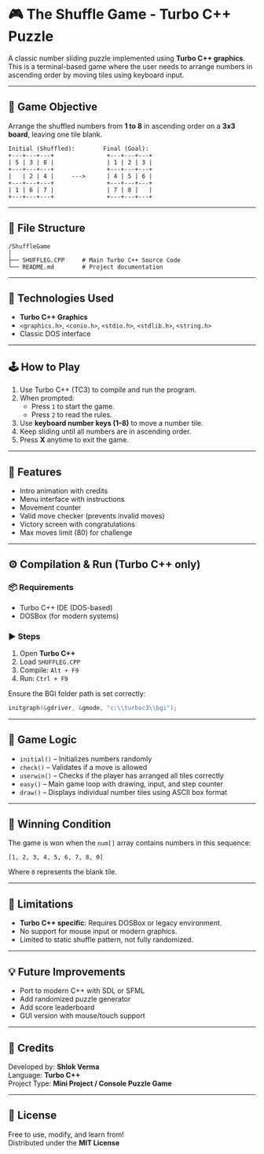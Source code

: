 # 🎮 The Shuffle Game - Turbo C++ Puzzle

A classic number sliding puzzle implemented using **Turbo C++ graphics**. This is a terminal-based game where the user needs to arrange numbers in ascending order by moving tiles using keyboard input.

---

## 🧠 Game Objective

Arrange the shuffled numbers from **1 to 8** in ascending order on a **3x3 board**, leaving one tile blank.

```
Initial (Shuffled):        Final (Goal):
+---+---+---+               +---+---+---+
| 5 | 3 | 8 |               | 1 | 2 | 3 |
+---+---+---+               +---+---+---+
|   | 2 | 4 |     --->      | 4 | 5 | 6 |
+---+---+---+               +---+---+---+
| 1 | 6 | 7 |               | 7 | 8 |   |
+---+---+---+               +---+---+---+
```

---

## 📂 File Structure

```
/ShuffleGame
│
├── SHUFFLEG.CPP     # Main Turbo C++ Source Code
└── README.md        # Project documentation
```

---

## 🧰 Technologies Used

- **Turbo C++ Graphics**
- `<graphics.h>`, `<conio.h>`, `<stdio.h>`, `<stdlib.h>`, `<string.h>`
- Classic DOS interface

---

## 🕹️ How to Play

1. Use Turbo C++ (TC3) to compile and run the program.
2. When prompted:
   - Press `1` to start the game.
   - Press `2` to read the rules.
3. Use **keyboard number keys (1–8)** to move a number tile.
4. Keep sliding until all numbers are in ascending order.
5. Press **X** anytime to exit the game.

---

## 📝 Features

- Intro animation with credits
- Menu interface with instructions
- Movement counter
- Valid move checker (prevents invalid moves)
- Victory screen with congratulations
- Max moves limit (80) for challenge

---

## ⚙️ Compilation & Run (Turbo C++ only)

### 📦 Requirements

- Turbo C++ IDE (DOS-based)
- DOSBox (for modern systems)

### ▶️ Steps

1. Open **Turbo C++**
2. Load `SHUFFLEG.CPP`
3. Compile: `Alt + F9`
4. Run: `Ctrl + F9`

Ensure the BGI folder path is set correctly:
```cpp
initgraph(&gdriver, &gmode, "c:\\turboc3\\bgi");
```

---

## 🧠 Game Logic

- `initial()` – Initializes numbers randomly
- `check()` – Validates if a move is allowed
- `userwin()` – Checks if the player has arranged all tiles correctly
- `easy()` – Main game loop with drawing, input, and step counter
- `draw()` – Displays individual number tiles using ASCII box format

---

## 🎯 Winning Condition

The game is won when the `num[]` array contains numbers in this sequence:

```
[1, 2, 3, 4, 5, 6, 7, 8, 0]
```

Where `0` represents the blank tile.

---

## 🧱 Limitations

- **Turbo C++ specific**: Requires DOSBox or legacy environment.
- No support for mouse input or modern graphics.
- Limited to static shuffle pattern, not fully randomized.

---

## 💡 Future Improvements

- Port to modern C++ with SDL or SFML
- Add randomized puzzle generator
- Add score leaderboard
- GUI version with mouse/touch support

---

## 👤 Credits

Developed by: **Shlok Verma**  
Language: **Turbo C++**  
Project Type: **Mini Project / Console Puzzle Game**

---

## 📜 License

Free to use, modify, and learn from!  
Distributed under the **MIT License**
